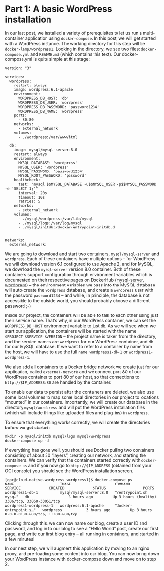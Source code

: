 # Part 1: A basic WordPress installation

In our last post, we installed a variety of prerequisites to let us run a multi-container
application using `docker-compose`. In this post, we will get started with a WordPress
instance. The working directory for this step will be `docker-lamp/wordpress1`. Looking
in the directory, we see two files: `docker-compose.yml` and `README.md` (which contains this
text). Our docker-compose.yml is quite simple at this stage:

```
version: "3"

services:
  wordpress:
    restart: always
    image: wordpress:6.1-apache
    environment:
      WORDPRESS_DB_HOST: 'db'
      WORDPRESS_DB_USER: 'wordpress'
      WORDPRESS_DB_PASSWORD: 'password1234'
      WORDPRESS_DB_NAME: 'wordpress'
    ports:
      - 80:80
    networks:
      - external_network
    volumes:
      - ./wordpress:/var/www/html

  db:
    image: mysql/mysql-server:8.0
    restart: always
    environment:
      MYSQL_DATABASE: 'wordpress'
      MYSQL_USER: 'wordpress'
      MYSQL_PASSWORD: 'password1234'
      MYSQL_ROOT_PASSWORD: 'password'
    healthcheck:
      test: "mysql $$MYSQL_DATABASE -u$$MYSQL_USER -p$$MYSQL_PASSWORD -e 'SELECT 1;'"
      interval: 20s
      timeout: 10s
      retries: 5
    networks:
      - external_network
    volumes:
      - ./mysql/wordpress:/var/lib/mysql
      - ./mysql/logs:/var/log/mysql
      - ./mysql/initdb:/docker-entrypoint-initdb.d


networks:
  external_network:
```

We are going to download and start two containers, `mysql/mysql-server` and `wordpress`.
Each of these containers have multiple options – for WordPress we will download version
6.1 configured to use Apache 2, and for MySQL, we download the `mysql-server` version 8.0
container. Both of these containers support configuration through environment variables
which is documented on their respective pages on DockerHub
([mysql-server](https://hub.docker.com/r/mysql/mysql-server), 
[wordpress](https://hub.docker.com/_/wordpress)) –
the environment variables we pass into the MySQL database will auto-create the
`wordpress` database, and create a `wordpress` user with the password `password1234` –
and while, in principle, the database is not accessible to the outside world, you should
probably choose a different password ;-)


Inside our project, the containers will be able to talk to each other using just their
service name. That’s why, in our WordPress container, we can set the `WORDPRESS_DB_HOST`
environment variable to just `db`. As we will see when we start our application, the
containers will be started with the name `$PROJECT-$SERVICE-$VERSION` – the project
name is taken from the directory, and the service names are `wordpress` for our
WordPress container, and `db` for our MySQL database. If we want to refer to a
container by name from the host, we will have to use the full `name wordpress1-db-1`
or `wordpress1-wordpress-1`.

We also add all containers to a Docker bridge network we create just for our application,
called `external-network` and we connect port 80 of our WordPress container to port 80
of our host, so that connections to `http://$IP_ADDRESS:80` are handled by the container.

To enable our data to persist after the containers are deleted, we also use some local
volumes to map some local directories in our project to locations “mounted” in our
containers. Importantly, we will create our database in the directory `mysql/wordpress`
and will put the WordPress installation files (which will include things like uploaded
files and plug-ins) in `wordpress`.

To ensure that everything works correctly, we will create the directories before we get started:

```
mkdir -p mysql/initdb mysql/logs mysql/wordpress
docker-compose up -d
```

If everything has gone well, you should see Docker pulling two containers consisting of
about 30 “layers”, creating our network, and starting the containers. We can verify that the
containers started correctly with `docker-compose ps` and if you now go to `http://$IP_ADDRESS`
(obtained from your OCI console) you should see the WordPress installation screen.

```
[opc@cloud-native-wordpress wordpress1]$ docker-compose ps
NAME                     IMAGE                    COMMAND                  SERVICE             CREATED             STATUS                 PORTS
wordpress1-db-1          mysql/mysql-server:8.0   "/entrypoint.sh mysq…"   db                  3 hours ago         Up 3 hours (healthy)   3306/tcp, 33060-33061/tcp
wordpress1-wordpress-1   wordpress:6.1-apache     "docker-entrypoint.s…"   wordpress           3 hours ago         Up 3 hours             0.0.0.0:80->80/tcp, :::80->80/tcp
```

Clicking through this, we can now name our blog, create a user ID and password, and log in to
our blog to see a “Hello World” post, create our first page, and write our first blog
entry – all running in containers, and started in a few minutes!

In our next step, we will augment this application by moving to an nginx proxy, and
pre-loading some content into our blog. You can now bring down your WordPress instance
with docker-compose down and move on to step 2.


